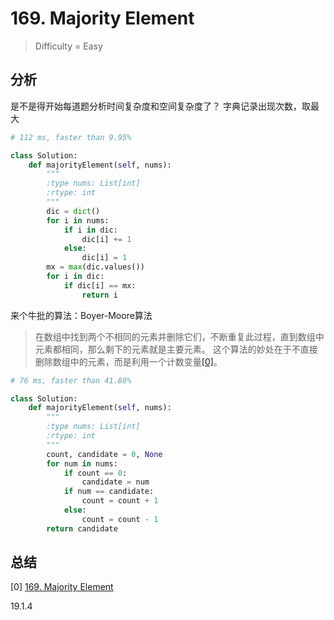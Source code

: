 # 169. Majority Element
> Difficulty = Easy

## 分析

是不是得开始每道题分析时间复杂度和空间复杂度了？
字典记录出现次数，取最大

```python
# 112 ms, faster than 9.95%

class Solution:
	def majorityElement(self, nums):
		"""
		:type nums: List[int]
		:rtype: int
		"""
		dic = dict()
		for i in nums:
			if i in dic:
				dic[i] += 1
			else:
				dic[i] = 1
		mx = max(dic.values())
		for i in dic:
			if dic[i] == mx:
				return i
```

来个牛批的算法：Boyer-Moore算法
> 在数组中找到两个不相同的元素并删除它们，不断重复此过程，直到数组中元素都相同，那么剩下的元素就是主要元素。
> 这个算法的妙处在于不直接删除数组中的元素，而是利用一个计数变量[[0]](https://github.com/apachecn/awesome-algorithm/blob/master/docs/Leetcode_Solutions/Python/169._majority_element.md)。

```python
# 76 ms, faster than 41.88% 

class Solution:
	def majorityElement(self, nums):
		"""
		:type nums: List[int]
		:rtype: int
		"""
		count, candidate = 0, None
		for num in nums:
			if count == 0:
				candidate = num
			if num == candidate:
				count = count + 1
			else:
				count = count - 1
		return candidate
```

## 总结

[0] [169. Majority Element](https://github.com/apachecn/awesome-algorithm/blob/master/docs/Leetcode_Solutions/Python/169._majority_element.md)

19.1.4
